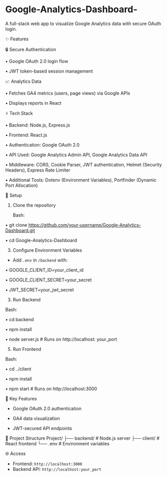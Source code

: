 # Google-Analytics-Dashboard-
A full-stack web app to visualize Google Analytics data with secure OAuth login.

✨ Features

🔒 Secure Authentication

•	Google OAuth 2.0 login flow

•	JWT token-based session management

📈 Analytics Data

•	Fetches GA4 metrics (users, page views) via Google APIs

•	Displays reports in React

⚡ Tech Stack

•	Backend: Node.js, Express.js

•	Frontend: React.js

•	Authentication: Google OAuth 2.0

•	API Used: Google Analytics Admin API, Google Analytics Data API

•	Middleware: CORS, Cookie Parser, JWT authentication, Helmet (Security Headers), Express Rate Limiter

•	Additional Tools: Dotenv (Environment Variables), Portfinder (Dynamic Port Allocation)

🚀 Setup

1. Clone the repository
   
   Bash:
   
•	git clone https://github.com/your-username/Google-Analytics-Dashboard.git

•	cd Google-Analytics-Dashboard
   
3. Configure Environment Variables
   
- Add `.env` in `/backend` with:
     
•	GOOGLE_CLIENT_ID=your_client_id

•	GOOGLE_CLIENT_SECRET=your_secret

•	JWT_SECRET=your_jwt_secret

3. Run Backend
   
Bash:

•	cd backend

•	npm install

•	node server.js  # Runs on http://localhost: your_port

5.  Run Frontend
   
Bash:

•	cd ../client

•	npm install

•	npm start  # Runs on http://localhost:3000

🔧 Key Features

- Google OAuth 2.0 authentication
  
- GA4 data visualization
  
- JWT-secured API endpoints

📂 Project Structure
Project/
├── backend/      # Node.js server
├── client/       # React frontend
└── .env          # Environment variables

 🌐 Access
- Frontend: `http://localhost:3000`
- Backend API: `http://localhost:your_port`





